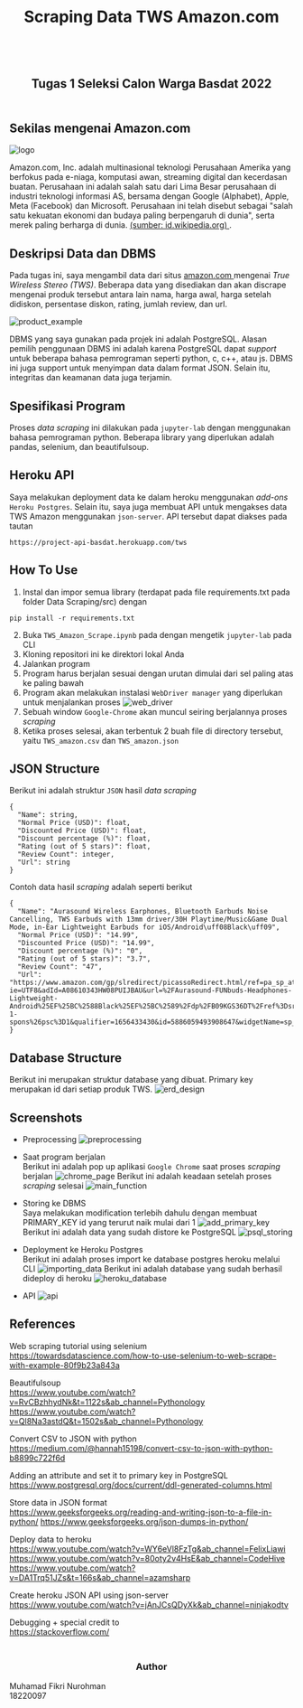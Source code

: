 <h1 align="center">
  <br>
  Scraping Data TWS Amazon.com
  <br>
  <br>
</h1>

<h2 align="center">
  <br>
  Tugas 1 Seleksi Calon Warga Basdat 2022
  <br>
  <br>
</h2>


## Sekilas mengenai Amazon.com

![logo](https://github.com/fikfikriii/Seleksi-2022-Tugas-1/blob/main/extras/amazon_logo.jpg)

Amazon.com, Inc. adalah multinasional teknologi Perusahaan Amerika yang berfokus pada e-niaga, komputasi awan, streaming digital dan kecerdasan buatan. Perusahaan ini adalah salah satu dari Lima Besar perusahaan di industri teknologi informasi AS, bersama dengan Google (Alphabet), Apple, Meta (Facebook) dan Microsoft. Perusahaan ini telah disebut sebagai "salah satu kekuatan ekonomi dan budaya paling berpengaruh di dunia", serta merek paling berharga di dunia. <a href='https://id.wikipedia.org/wiki/Amazon_(perusahaan)'>(sumber: id.wikipedia.org) </a>.

## Deskripsi Data dan DBMS

Pada tugas ini, saya mengambil data dari situs <a href='https://www.amazon.com/s?k=tws&i=electronics&rh=n%3A172541&qid=1656672311&ref=sr_pg_1'> amazon.com </a> mengenai _True Wireless Stereo (TWS)_. Beberapa data yang disediakan dan akan discrape mengenai produk tersebut antara lain nama, harga awal, harga setelah didiskon, persentase diskon, rating, jumlah review, dan url.

![product_example](https://github.com/fikfikriii/Seleksi-2022-Tugas-1/blob/main/extras/contoh_data.jpeg)

DBMS yang saya gunakan pada projek ini adalah PostgreSQL. Alasan pemilih penggunaan DBMS ini adalah karena PostgreSQL dapat _support_ untuk beberapa bahasa pemrograman seperti python, c, c++, atau js. DBMS ini juga support untuk menyimpan data dalam format JSON. Selain itu, integritas dan keamanan data juga terjamin.

## Spesifikasi Program
Proses _data scraping_ ini dilakukan pada `jupyter-lab` dengan menggunakan bahasa pemrograman python. Beberapa library yang diperlukan adalah pandas, selenium, dan beautifulsoup.

## Heroku API
Saya melakukan deployment data ke dalam heroku menggunakan _add-ons_ `Heroku Postgres`. Selain itu, saya juga membuat API untuk mengakses data TWS Amazon menggunakan `json-server`. API tersebut dapat diakses pada tautan
```
https://project-api-basdat.herokuapp.com/tws
```

## How To Use
1. Instal dan impor semua library (terdapat pada file requirements.txt pada folder Data Scraping/src) dengan 
```
pip install -r requirements.txt
```
2. Buka `TWS_Amazon_Scrape.ipynb` pada dengan mengetik `jupyter-lab` pada CLI
3. Kloning repositori ini ke direktori lokal Anda
4. Jalankan program
5. Program harus berjalan sesuai dengan urutan dimulai dari sel paling atas ke paling bawah
6. Program akan melakukan instalasi `WebDriver manager` yang diperlukan untuk menjalankan proses
![web_driver](https://github.com/fikfikriii/Seleksi-2022-Tugas-1/blob/main/extras/web_driver.jpeg)
7. Sebuah window `Google-Chrome` akan muncul seiring berjalannya proses _scraping_
8. Ketika proses selesai, akan terbentuk 2 buah file di directory tersebut, yaitu `TWS_amazon.csv` dan `TWS_amazon.json`

## JSON Structure

Berikut ini adalah struktur `JSON` hasil _data scraping_

```
{
  "Name": string,
  "Normal Price (USD)": float,
  "Discounted Price (USD)": float,
  "Discount percentage (%)": float,
  "Rating (out of 5 stars)": float,
  "Review Count": integer,
  "Url": string
}
```

Contoh data hasil _scraping_ adalah seperti berikut

```
{
  "Name": "Aurasound Wireless Earphones, Bluetooth Earbuds Noise Cancelling, TWS Earbuds with 13mm driver/30H Playtime/Music&Game Dual Mode, in-Ear Lightweight Earbuds for iOS/Android\uff08Black\uff09",
  "Normal Price (USD)": "14.99",
  "Discounted Price (USD)": "14.99",
  "Discount percentage (%)": "0",
  "Rating (out of 5 stars)": "3.7",
  "Review Count": "47",
  "Url": "https://www.amazon.com/gp/slredirect/picassoRedirect.html/ref=pa_sp_atf_electronics_sr_pg1_1?ie=UTF8&adId=A08610343HW08PUIJBAU&url=%2FAurasound-FUNbuds-Headphones-Lightweight-Android%25EF%25BC%2588Black%25EF%25BC%2589%2Fdp%2FB09KGS36DT%2Fref%3Dsr_1_1_sspa%3Fkeywords%3Dtws%26qid%3D1656433430%26s%3Daht%26sr%3D1-1-spons%26psc%3D1&qualifier=1656433430&id=5886059493908647&widgetName=sp_atf"
}
```

## Database Structure
Berikut ini merupakan struktur database yang dibuat. Primary key merupakan id dari setiap produk TWS.
![erd_design](https://github.com/fikfikriii/Seleksi-2022-Tugas-1/blob/main/Data%20Storing/design/ERD_design.png)

## Screenshots
* Preprocessing
![preprocessing](https://github.com/fikfikriii/Seleksi-2022-Tugas-1/blob/main/Data%20Scraping/screenshot/Preprocessing.jpeg)

* Saat program berjalan <br>
Berikut ini adalah pop up aplikasi `Google Chrome` saat proses _scraping_ berjalan
![chrome_page](https://github.com/fikfikriii/Seleksi-2022-Tugas-1/blob/main/Data%20Scraping/screenshot/Scraping%20process.jpeg)
Berikut ini adalah keadaan setelah proses _scraping_ selesai
![main_function](https://github.com/fikfikriii/Seleksi-2022-Tugas-1/blob/main/Data%20Scraping/screenshot/Run%20main%20function.jpeg)

* Storing ke DBMS <br>
Saya melakukan modification terlebih dahulu dengan membuat PRIMARY_KEY id yang terurut naik mulai dari 1
![add_primary_key](https://github.com/fikfikriii/Seleksi-2022-Tugas-1/blob/main/Data%20Storing/screenshot/add_primary_key.jpeg)
Berikut ini adalah data yang sudah distore ke PostgreSQL
![psql_storing](https://github.com/fikfikriii/Seleksi-2022-Tugas-1/blob/main/Data%20Storing/screenshot/storing_psql.jpeg)

* Deployment ke Heroku Postgres <br>
Berikut ini adalah proses import ke database postgres heroku melalui CLI
![importing_data](https://github.com/fikfikriii/Seleksi-2022-Tugas-1/blob/main/extras/heroku_postgres.jpeg)
Berikut ini adalah database yang sudah berhasil dideploy di heroku
![heroku_database](https://github.com/fikfikriii/Seleksi-2022-Tugas-1/blob/main/extras/database_heroku.jpeg)

* API
![api](https://github.com/fikfikriii/Seleksi-2022-Tugas-1/blob/main/extras/api.jpeg)

## References

Web scraping tutorial using selenium <br>
https://towardsdatascience.com/how-to-use-selenium-to-web-scrape-with-example-80f9b23a843a

Beautifulsoup <br>
https://www.youtube.com/watch?v=RvCBzhhydNk&t=1122s&ab_channel=Pythonology
https://www.youtube.com/watch?v=Ql8Na3astdQ&t=1502s&ab_channel=Pythonology

Convert CSV to JSON with python <br>
https://medium.com/@hannah15198/convert-csv-to-json-with-python-b8899c722f6d

Adding an attribute and set it to primary key in PostgreSQL <br>
https://www.postgresql.org/docs/current/ddl-generated-columns.html

Store data in JSON format <br>
https://www.geeksforgeeks.org/reading-and-writing-json-to-a-file-in-python/ https://www.geeksforgeeks.org/json-dumps-in-python/

Deploy data to heroku <br>
https://www.youtube.com/watch?v=WY6eVl8FzTg&ab_channel=FelixLiawi
https://www.youtube.com/watch?v=80oty2v4HsE&ab_channel=CodeHive
https://www.youtube.com/watch?v=DA1Trq51JZs&t=166s&ab_channel=azamsharp

Create heroku JSON API using json-server <br>
https://www.youtube.com/watch?v=jAnJCsQDyXk&ab_channel=ninjakodtv

Debugging + special credit to <br>
https://stackoverflow.com/

<h3 align="center">
  <br>
  Author
  <br>
</h3>

<p align="center">
  
  Muhamad Fikri Nurohman<br>
  18220097
  
</p>
<br>